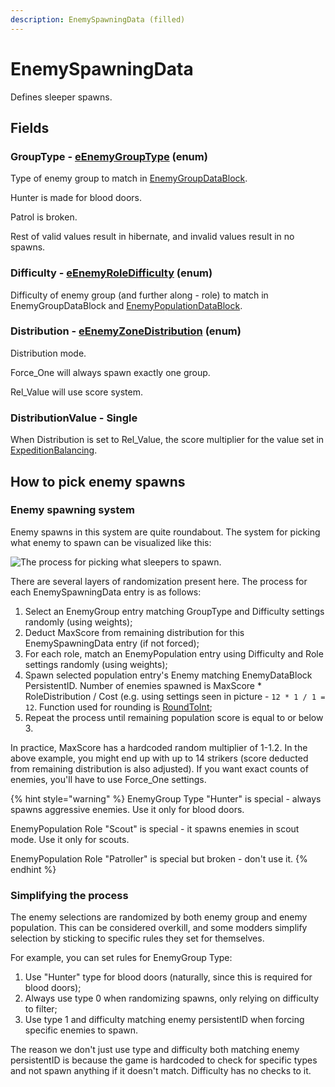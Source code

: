 ```yaml
---
description: EnemySpawningData (filled)
---
```


# EnemySpawningData

Defines sleeper spawns.

## Fields

### GroupType - [eEnemyGroupType](../enum-types.md#eenemygrouptype) (enum)

Type of enemy group to match in [EnemyGroupDataBlock](../datablocks/enemygroup.md).

Hunter is made for blood doors.

Patrol is broken.

Rest of valid values result in hibernate, and invalid values result in no spawns.

### Difficulty - [eEnemyRoleDifficulty](../enum-types.md#eenemyroledifficulty) (enum)

Difficulty of enemy group (and further along - role) to match in EnemyGroupDataBlock and [EnemyPopulationDataBlock](../datablocks/enemypopulation.md).

### Distribution - [eEnemyZoneDistribution](../enum-types.md#eenemyzonedistribution) (enum)

Distribution mode.

Force\_One will always spawn exactly one group.

Rel\_Value will use score system.

### DistributionValue - Single

When Distribution is set to Rel\_Value, the score multiplier for the value set in [ExpeditionBalancing](../datablocks/expeditionbalance.md).

## How to pick enemy spawns

### Enemy spawning system

Enemy spawns in this system are quite roundabout. The system for picking what enemy to spawn can be visualized like this:

![The process for picking what sleepers to spawn.](<../../.gitbook/assets/image (2) (1).png>)

There are several layers of randomization present here. The process for each EnemySpawningData entry is as follows:

1. Select an EnemyGroup entry matching GroupType and Difficulty settings randomly (using weights);
2. Deduct MaxScore from remaining distribution for this EnemySpawningData entry (if not forced);
3. For each role, match an EnemyPopulation entry using Difficulty and Role settings randomly (using weights);
4. Spawn selected population entry's Enemy matching EnemyDataBlock PersistentID. Number of enemies spawned is MaxScore \* RoleDistribution / Cost (e.g. using settings seen in picture - `12 * 1 / 1 = 12`. Function used for rounding is [RoundToInt](https://docs.unity3d.com/ScriptReference/Mathf.RoundToInt.html);
5. Repeat the process until remaining population score is equal to or below 3.

In practice, MaxScore has a hardcoded random multiplier of 1-1.2. In the above example, you might end up with up to 14 strikers (score deducted from remaining distribution is also adjusted). If you want exact counts of enemies, you'll have to use Force\_One settings.

{% hint style="warning" %}
EnemyGroup Type "Hunter" is special - always spawns aggressive enemies. Use it only for blood doors.

EnemyPopulation Role "Scout" is special - it spawns enemies in scout mode. Use it only for scouts.

EnemyPopulation Role "Patroller" is special but broken - don't use it.
{% endhint %}

### Simplifying the process

The enemy selections are randomized by both enemy group and enemy population. This can be considered overkill, and some modders simplify selection by sticking to specific rules they set for themselves.

For example, you can set rules for EnemyGroup Type:

1. Use "Hunter" type for blood doors (naturally, since this is required for blood doors);
2. Always use type 0 when randomizing spawns, only relying on difficulty to filter;
3. Use type 1 and difficulty matching enemy persistentID when forcing specific enemies to spawn.

The reason we don't just use type and difficulty both matching enemy persistentID is because the game is hardcoded to check for specific types and not spawn anything if it doesn't match. Difficulty has no checks to it.
